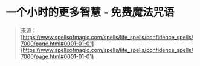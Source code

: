 <!--yml

category: 未分类

date: 2024-06-12 18:41:55

-->

# 一个小时的更多智慧 - 免费魔法咒语

> 来源：[https://www.spellsofmagic.com/spells/life_spells/confidence_spells/7000/page.html#0001-01-01](https://www.spellsofmagic.com/spells/life_spells/confidence_spells/7000/page.html#0001-01-01)
